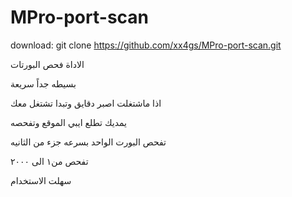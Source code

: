 # MPro-port-scan 


download:
git clone https://github.com/xx4gs/MPro-port-scan.git

الاداة فحص البورتات 

بسيطه جداً سريعة
 
اذا ماشتغلت اصبر دقايق وتبدا تشتغل معك

يمديك تطلع ايبي الموقع وتفحصه

تفحص البورت الواحد بسرعه جزء من الثانيه 

تفحص من١ الى ٢٠٠٠ 

سهلت الاستخدام

